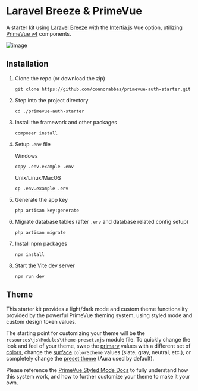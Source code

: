 # Laravel Breeze & PrimeVue
A starter kit using [Laravel Breeze](https://laravel.com/docs/master/starter-kits#laravel-breeze) with the [Intertia.js](https://inertiajs.com/) Vue option, utilizing [PrimeVue v4](https://primevue.org/) components.

![image](https://github.com/connorabbas/primevue-auth-starter/assets/89364288/825f9296-ee84-428f-9937-ff1a16b53d53)

## Installation 
1. Clone the repo (or download the zip)
   ```
   git clone https://github.com/connorabbas/primevue-auth-starter.git
   ```

2. Step into the project directory
   ```
   cd ./primevue-auth-starter
   ```

3. Install the framework and other packages
   ```
   composer install
   ```

3. Setup `.env` file

   Windows
   ```
   copy .env.example .env
   ```
   Unix/Linux/MacOS
   ```
   cp .env.example .env
   ```

4. Generate the app key
   ```
   php artisan key:generate
   ```

5. Migrate database tables (after `.env` and database related config setup)
   ```
   php artisan migrate
   ```

6. Install npm packages
   ```
   npm install
   ```

7. Start the Vite dev server
   ```
   npm run dev
   ```

## Theme
This starter kit provides a light/dark mode and custom theme functionality provided by the powerful PrimeVue theming system, using styled mode and custom design token values.

The starting point for customizing your theme will be the `resources\js\Modules\theme-preset.mjs` module file. To quickly change the look and feel of your theme, swap the [primary](https://primevue.org/theming/styled/#primary) values with a different set of [colors](https://primevue.org/theming/styled/#colors), change the [surface](https://primevue.org/theming/styled/#surface) `colorScheme` values (slate, gray, neutral, etc.), or completely change the [preset theme](https://primevue.org/theming/styled/#presets) (Aura used by default).

Please reference the [PrimeVue Styled Mode Docs](https://primevue.org/theming/styled/) to fully understand how this system work, and how to further customize your theme to make it your own.
